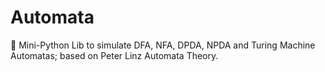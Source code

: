 # Automata
🧿 Mini-Python Lib to simulate DFA, NFA, DPDA, NPDA and Turing Machine Automatas; based on Peter Linz Automata Theory.